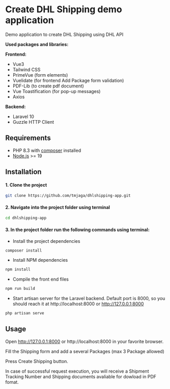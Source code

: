 # Create DHL Shipping demo application

Demo application to create DHL Shipping using DHL API

**Used packages and libraries:**

**Frontend:**
- Vue3
- Tailwind CSS
- PrimeVue (form elements)
- Vuelidate (for frontend Add Package form validation)
- PDF-Lib (to create pdf document)
- Vue Toastification (for pop-up messages)
- Axios

**Backend:**
- Laravel 10
- Guzzle HTTP Client

## Requirements
- PHP 8.3 with [composer](https://getcomposer.org/) installed
- [Node.js](https://nodejs.org) >= 19

## Installation

#### 1. Clone the project
```bash
git clone https://github.com/tmjaga/dhlshipping-app.git
```
#### 2. Navigate into the project folder using terminal
```bash
cd dhlshipping-app
```

#### 3. In the project folder run the following commands using terminal:
- Install the project dependencies
```bash
composer install
```
- Install NPM dependencies
```bash
npm install
```
- Compile the front end files
```bash
npm run build
```
- Start artisan server for the Laravel backend. Default port is 8000, so you should reach it at http://localhost:8000 or http://127.0.0.1:8000
```bash
php artisan serve
```
## Usage
Open http://127.0.0.1:8000 or http://localhost:8000 in your favorite browser.

Fill the Shipping form and add a several Packages (max 3 Package allowed)

Press Create Shipping button.

In case of successful request execution, you will receive a Shipment Tracking Number and Shipping documents avaliable for dowload in PDF fomat.

